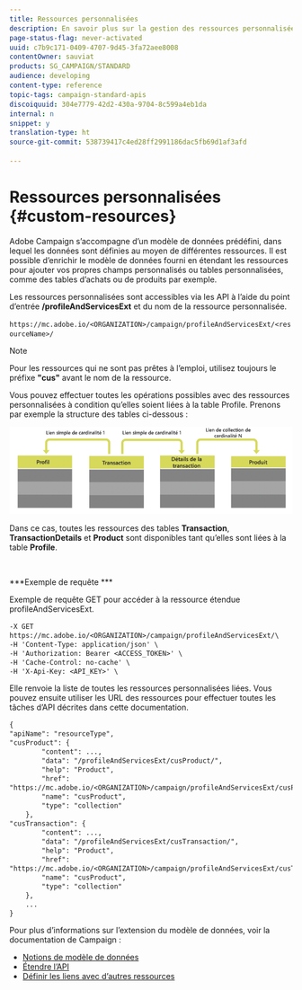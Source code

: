 ```yaml
---
title: Ressources personnalisées
description: En savoir plus sur la gestion des ressources personnalisées avec les API.
page-status-flag: never-activated
uuid: c7b9c171-0409-4707-9d45-3fa72aee8008
contentOwner: sauviat
products: SG_CAMPAIGN/STANDARD
audience: developing
content-type: reference
topic-tags: campaign-standard-apis
discoiquuid: 304e7779-42d2-430a-9704-8c599a4eb1da
internal: n
snippet: y
translation-type: ht
source-git-commit: 538739417c4ed28ff2991186dac5fb69d1af3afd

---
```



# Ressources personnalisées {#custom-resources}

Adobe Campaign s’accompagne d’un modèle de données prédéfini, dans lequel les données sont définies au moyen de différentes ressources. Il est possible d’enrichir le modèle de données fourni en étendant les ressources pour ajouter vos propres champs personnalisés ou tables personnalisées, comme des tables d’achats ou de produits par exemple.

Les ressources personnalisées sont accessibles via les API à l’aide du point d’entrée **/profileAndServicesExt** et du nom de la ressource personnalisée.

`https://mc.adobe.io/<ORGANIZATION>/campaign/profileAndServicesExt/<resourceName>/`

>[!NOTE]
>
>Pour les ressources qui ne sont pas prêtes à l’emploi, utilisez toujours le préfixe <b>&quot;cus&quot;</b> avant le nom de la ressource.

Vous pouvez effectuer toutes les opérations possibles avec des ressources personnalisées à condition qu’elles soient liées à la table Profile. Prenons par exemple la structure des tables ci-dessous :

![texte alternatif](assets/cusresources.png)

Dans ce cas, toutes les ressources des tables **Transaction**, **TransactionDetails** et **Product** sont disponibles tant qu’elles sont liées à la table **Profile**.

<br/>

***Exemple de requête ***

Exemple de requête GET pour accéder à la ressource étendue profileAndServicesExt.

```
-X GET https://mc.adobe.io/<ORGANIZATION>/campaign/profileAndServicesExt/\
-H 'Content-Type: application/json' \
-H 'Authorization: Bearer <ACCESS_TOKEN>' \
-H 'Cache-Control: no-cache' \
-H 'X-Api-Key: <API_KEY>' \
```

Elle renvoie la liste de toutes les ressources personnalisées liées. Vous pouvez ensuite utiliser les URL des ressources pour effectuer toutes les tâches d’API décrites dans cette documentation.

```
{
"apiName": "resourceType",
"cusProduct": {
        "content": ...,
        "data": "/profileAndServicesExt/cusProduct/",
        "help": "Product",
        "href": "https://mc.adobe.io/<ORGANIZATION>/campaign/profileAndServicesExt/cusProduct/metadata",
        "name": "cusProduct",
        "type": "collection"
    },
"cusTransaction": {
        "content": ...,
        "data": "/profileAndServicesExt/cusTransaction/",
        "help": "Product",
        "href": "https://mc.adobe.io/<ORGANIZATION>/campaign/profileAndServicesExt/cusTransaction/metadata",
        "name": "cusProduct",
        "type": "collection"
    },
    ...
}
```

Pour plus d’informations sur l’extension du modèle de données, voir la documentation de Campaign :

* [Notions de modèle de données](../../developing/using/data-model-concepts.md)
* [Étendre l’API](../../developing/using/about-extending-the-api.md)
* [Définir les liens avec d’autres ressources](https://helpx.adobe.com/fr/campaign/standard/developing/using/configuring-the-resource-s-data-structure.html#defining-links-with-other-resources)
